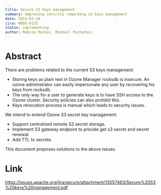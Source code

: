 ```yaml
---
title: Secure S3 keys management
summary: Improving security regarding s3 keys management
date: 2023-03-10
jira: HDDS-8132
status: implementing
author: Maksim Myskov, Mikhail Pochatkin
---
```

<!--
  Licensed under the Apache License, Version 2.0 (the "License");
  you may not use this file except in compliance with the License.
  You may obtain a copy of the License at
   http://www.apache.org/licenses/LICENSE-2.0
  Unless required by applicable law or agreed to in writing, software
  distributed under the License is distributed on an "AS IS" BASIS,
  WITHOUT WARRANTIES OR CONDITIONS OF ANY KIND, either express or implied.
  See the License for the specific language governing permissions and
  limitations under the License. See accompanying LICENSE file.
-->

# Abstract

There are problems related to the current S3 keys management:
* Storing keys as plain text in Ozone Manager rocksdb is insecure. An ozone administrator can easily impersonate any user by recovering his keys from rocksdb.
* The only way for a user to generate keys is to have SSH access to the Ozone cluster. Security policies can also prohibit this.
* Keys revocation process is manual which leads to security issues.

We intend to extend Ozone S3 secret key management:
* Support centralized remote S3 secret storage.
* Implement S3 gateway endpoint to provide get s3 secret and secret renewal.
* Add TTL to secrets.

This document proposes solutions to the above issues.

# Link

https://issues.apache.org/jira/secure/attachment/13057463/Secure%20S3%20keys%20management.pdf